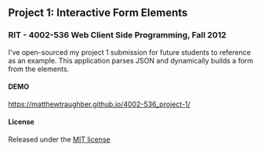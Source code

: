 ## Project 1: Interactive Form Elements
### RIT - 4002-536 Web Client Side Programming, Fall 2012

I've open-sourced my project 1 submission for future students to reference as an example. This application parses JSON and dynamically builds a form from the elements.

#### DEMO
https://matthewtraughber.github.io/4002-536_project-1/

#### License
Released under the [MIT license](http://opensource.org/licenses/MIT)
